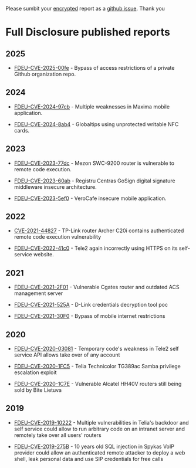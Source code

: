 Please sumbit your [encrypted](full-disclosure.asc) report as a
[github issue](https://github.com/full-disclosure/repo/issues/new).
Thank you

# Full Disclosure published reports

## 2025

* [FDEU-CVE-2025-00fe](reports/2025/FDEU-CVE-2025-00fe-github-private-repo-access-control-bypass.md) -
Bypass of access restrictions of a private Github organization repo.

## 2024

* [FDEU-CVE-2024-97cb](reports/2024/FDEU-CVE-2024-97cb-maxima-android-app-vuln.md) -
Multiple weaknesses in Maxima mobile application.

* [FDEU-CVE-2024-8ab4](reports/2024/FDEU-CVE-2024-8ab4-globaltips-writable-nfc-cards.md) -
Globaltips using unprotected writable NFC cards.

## 2023

* [FDEU-CVE-2023-77dc](reports/2023/FDEU-CVE-2023-77dc-mezon-swc-9200-vulnerable-router.md) -
Mezon SWC-9200 router is vulnerable to remote code execution.

* [FDEU-CVE-2023-60ab](reports/2023/FDEU-CVE-2023-60ab-gosign.md) -
Registru Centras GoSign digital signature middleware insecure architecture.

* [FDEU-CVE-2023-5ef0](reports/2023/FDEU-CVE-2023-5ef0-verocafe-android-app.md) -
VeroCafe insecure mobile application.

## 2022

* [CVE-2021-44827](reports/2022/CVE-2021-44827-tplink-authenticated-remote-code-execution.md) -
TP-Link router Archer C20i contains authenticated remote code execution vulnerability

* [FDEU-CVE-2022-41c0](reports/2022/FDEU-CVE-2022-41c0-http-or-https.md) -
Tele2 again incorrectly using HTTPS on its self-service website.


## 2021

* [FDEU-CVE-2021-2F01](reports/2021/FDEU-CVE-2021-2F01-vulnerable-cgates-router-outdated-acs-server.md) -
Vulnerable Cgates router and outdated ACS management server

* [FDEU-CVE-2021-525A](reports/2021/FDEU-CVE-2021-525a-dlink-decryption-tool.md) -
D-Link credentials decryption tool poc

* [FDEU-CVE-2021-30F0](reports/2021/FDEU-CVE-2021-30F0-bypass-mobile-internet-restrictions.md) -
Bypass of mobile internet restrictions

## 2020

* [FDEU-CVE-2020-03081](reports/2020/FDEU-CVE-2020-03081-tele2-selfservice.md) -
Temporary code's weakness in Tele2 self service API allows take over of any account

* [FDEU-CVE-2020-1FC5](reports/2020/FDEU-CVE-2020-1FC5-telia-technicolor-tg389ac-vulnerability.md) -
Telia Technicolor TG389ac Samba privilege escalation exploit

* [FDEU-CVE-2020-1C7E](reports/2020/FDEU-CVE-2020-1C7E-bite-alcatel-hh40v-vulnerable-router.md) -
Vulnerable Alcatel HH40V routers still being sold by Bite Lietuva

## 2019

* [FDEU-CVE-2019-10222](reports/2019/FDEU-CVE-2019-10222-telia-savitarna-backdoor.md) -
Multiple vulnerabilities in Telia's backdoor and self service could allow to run arbitrary code on an intranet server and remotely take over all users' routers

* [FDEU-CVE-2019-275B](reports/2019/FDEU-CVE-2019-275B-ntt-spykas-sql-injection.md) -
10 years old SQL injection in Spykas VoIP provider could allow an authenticated remote attacker to deploy a web shell, leak personal data and use SIP credentials for free calls

